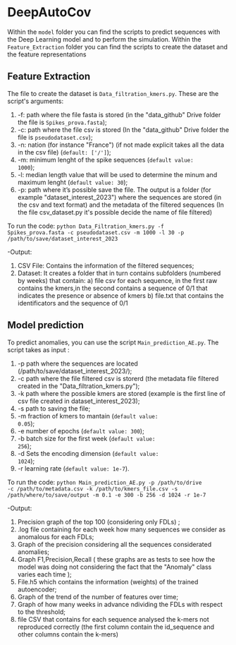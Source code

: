 # DeepAutoCov
Within the <code>model</code> folder you can find the scripts to predict sequences with the Deep Learning model and to perform the simulation. 
Within the <code>Feature_Extraction</code> folder you can find the scripts to create the dataset and the feature representations

## Feature Extraction
The file to create the dataset is <code>Data_filtration_kmers.py</code>. These are the script's arguments: 
1. -f: path where the file fasta is stored (in the "data_github" Drive folder the file is <code>Spikes_prova.fasta</code>); 
2. -c: path where the file csv is stored (In the "data_github" Drive folder the file is <code>pseudodataset.csv</code>);
3. -n: nation (for instance "France") (if not made explicit takes all the data in the csv file) (<code>default: ['/']</code>);
4. -m: minimum lenght of the spike sequences (<code>default value: 1000</code>); 
5. -l: median length value that will be used to determine the minum and maximum lenght (<code>default value: 30</code>); 
6. -p: path where it’s possible save the file.
The output is a folder (for example "dataset_interest_2023") where the sequences are stored (in the csv and text format) and the metadata of the filtered sequences (In the file csv_dataset.py it's possible decide the name of file filtered) 

To run the code:
<code>python Data_Filtration_kmers.py -f Spikes_prova.fasta -c pseudodataset.csv -m 1000 -l 30 -p /path/to/save/dataset_interest_2023 </code>

-Output:
1) CSV File: Contains the information of the filtered sequences;
2) Dataset: It creates a folder that in turn contains subfolders (numbered by weeks) that contain:
  a) file csv for each sequence, in the first raw contains the kmers,in the second contains a sequence of 0/1 that indicates the presence or absence of kmers
  b) file.txt that contains the identificators and the sequence of 0/1

## Model prediction
To predict anomalies, you can use the script <code>Main_prediction_AE.py</code>. The script takes as input : 
1. -p path where the sequences are located (/path/to/save/dataset_interest_2023/);
2. -c path where the file filtered csv is storerd (the metadata file filtered created in the "Data_filtration_kmers.py");
3. -k path where the possible kmers are stored (example is the first line of csv file created in dataset_interest_2023);
4. -s path to saving the file;
5. -m fraction of kmers to mantain (<code>default value: 0.05</code>);
6. -e number of epochs (<code>default value: 300</code>);
7. -b batch size for the first week (<code>default value: 256</code>);
8. -d Sets the encoding dimension (<code>default value: 1024</code>);
9. -r learning rate (<code>default value: 1e-7</code>).

To run the code:
<code>python Main_prediction_AE.py -p /path/to/drive -c /path/to/metadata.csv -k /path/to/kmers_file.csv -s /path/where/to/save/output -m 0.1 -e 300 -b 256 -d 1024 -r 1e-7 </code>

-Output:
1) Precision graph of the top 100 (considering only FDLs) ;
2) .log file containing for each week how many sequences we consider as anomalous for each FDLs;
3) Graph of the precision considering all the sequences considerated anomalies;
4) Graph F1,Precision,Recall ( these graphs are as tests to see how the model was doing not considering the fact that the "Anomaly" class varies each time ); 
5) File.h5 which contains the information (weights) of the trained autoencoder;
6) Graph of the trend of the number of features over time;
7) Graph of how many weeks in advance ndividing the FDLs with respect to the threshold;
8) file CSV that contains for each sequence analysed the k-mers not reproduced correctly (the first column contain the id_sequence and other columns contain the k-mers)






